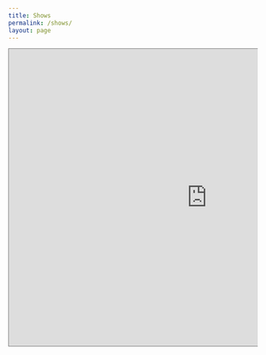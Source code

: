 ```yaml
---
title: Shows
permalink: /shows/
layout: page
---
```


<div class="text-center iframe-container" style="overflow:hidden;">
	<iframe src="https://calendar.google.com/calendar/embed?showTitle=0&amp;showNav=0&amp;showDate=0&amp;showPrint=0&amp;showCalendars=0&amp;mode=AGENDA&amp;height=600&amp;wkst=1&amp;bgcolor=%23333333&amp;src=kvynmusic%40gmail.com&amp;color=%231B887A&amp;ctz=America%2FNew_York" style="border:solid 1px #777" width="800" height="600" frameborder="0" scrolling="no"></iframe>
</div>

<!-- <img src="/assets/img/ian-jamz-bw-1.jpg" class="home-img"> -->